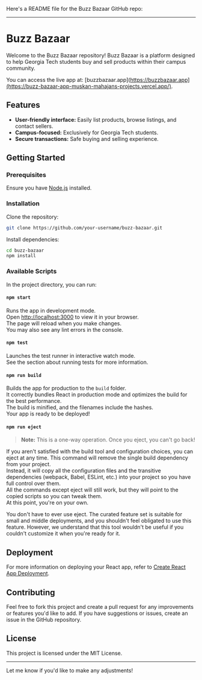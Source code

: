 

Here's a README file for the Buzz Bazaar GitHub repo:

---

# Buzz Bazaar

Welcome to the Buzz Bazaar repository! Buzz Bazaar is a platform designed to help Georgia Tech students buy and sell products within their campus community. 

You can access the live app at: [buzzbazaar.app](https://buzzbazaar.app](https://buzz-bazaar-app-muskan-mahajans-projects.vercel.app/).

## Features
- **User-friendly interface:** Easily list products, browse listings, and contact sellers.
- **Campus-focused:** Exclusively for Georgia Tech students.
- **Secure transactions:** Safe buying and selling experience.

## Getting Started

### Prerequisites
Ensure you have [Node.js](https://nodejs.org/) installed. 

### Installation

Clone the repository:

```bash
git clone https://github.com/your-username/buzz-bazaar.git
```

Install dependencies:

```bash
cd buzz-bazaar
npm install
```

### Available Scripts

In the project directory, you can run:

#### `npm start`
Runs the app in development mode.  
Open [http://localhost:3000](http://localhost:3000) to view it in your browser.  
The page will reload when you make changes.  
You may also see any lint errors in the console.

#### `npm test`
Launches the test runner in interactive watch mode.  
See the section about running tests for more information.

#### `npm run build`
Builds the app for production to the `build` folder.  
It correctly bundles React in production mode and optimizes the build for the best performance.  
The build is minified, and the filenames include the hashes.  
Your app is ready to be deployed!

#### `npm run eject`
> **Note:** This is a one-way operation. Once you eject, you can't go back!

If you aren't satisfied with the build tool and configuration choices, you can eject at any time. This command will remove the single build dependency from your project.  
Instead, it will copy all the configuration files and the transitive dependencies (webpack, Babel, ESLint, etc.) into your project so you have full control over them.  
All the commands except eject will still work, but they will point to the copied scripts so you can tweak them.  
At this point, you're on your own.

You don't have to ever use eject. The curated feature set is suitable for small and middle deployments, and you shouldn't feel obligated to use this feature. However, we understand that this tool wouldn't be useful if you couldn't customize it when you're ready for it.

## Deployment
For more information on deploying your React app, refer to [Create React App Deployment](https://reactjs.org/docs/deployment.html).

## Contributing
Feel free to fork this project and create a pull request for any improvements or features you'd like to add. If you have suggestions or issues, create an issue in the GitHub repository.

## License
This project is licensed under the MIT License.

---

Let me know if you'd like to make any adjustments!

